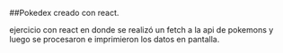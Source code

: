 ##Pokedex creado con react.

ejercicio con react en donde se realizó un fetch a la api de pokemons 
y luego se procesaron e imprimieron los datos en pantalla.
